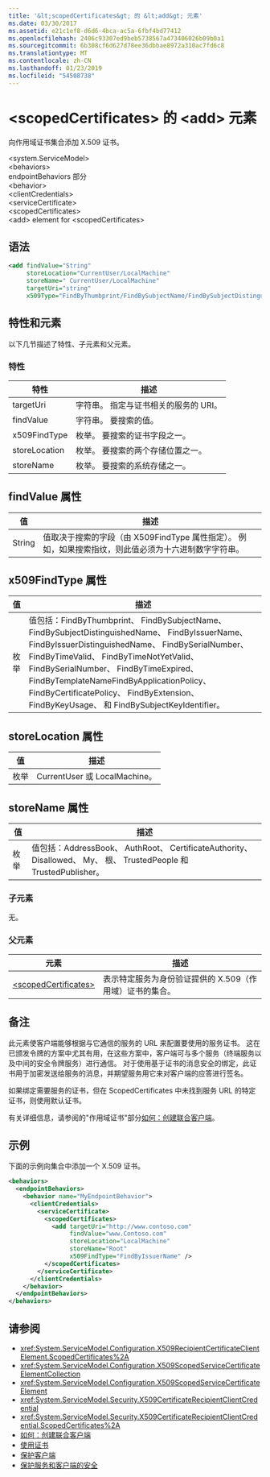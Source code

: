 ```yaml
---
title: '&lt;scopedCertificates&gt; 的 &lt;add&gt; 元素'
ms.date: 03/30/2017
ms.assetid: e21c1ef8-d6d6-4bca-ac5a-6fbf4bd77412
ms.openlocfilehash: 2406c93307ed9beb5738567a473406026b09b0a1
ms.sourcegitcommit: 6b308cf6d627d78ee36dbbae8972a310ac7fd6c8
ms.translationtype: MT
ms.contentlocale: zh-CN
ms.lasthandoff: 01/23/2019
ms.locfileid: "54508738"
---
```

# <a name="ltaddgt-of-ltscopedcertificatesgt-element"></a>&lt;scopedCertificates&gt; 的 &lt;add&gt; 元素
向作用域证书集合添加 X.509 证书。  
  
 \<system.ServiceModel>  
\<behaviors>  
endpointBehaviors 部分  
\<behavior>  
\<clientCredentials>  
\<serviceCertificate>  
\<scopedCertificates>  
\<add> element for \<scopedCertificates>  
  
## <a name="syntax"></a>语法  
  
```xml  
<add findValue="String"
     storeLocation="CurrentUser/LocalMachine"
     storeName=" CurrentUser/LocalMachine"
     targetUri="string"
     x509Type="FindByThumbprint/FindBySubjectName/FindBySubjectDistinguishedName/FindByIssuerName/FindByIssuerDistinguishedName/FindBySerialNumber/FindByTimeValid/FindByTimeNotYetValid/FindBySerialNumber/FindByTimeExpired/FindByTemplateName/FindByApplicationPolicy/FindByCertificatePolicy/FindByExtension/FindByKeyUsage/FindBySubjectKeyIdentifier" />
```  
  
## <a name="attributes-and-elements"></a>特性和元素  
 以下几节描述了特性、子元素和父元素。  
  
### <a name="attributes"></a>特性  
  
|特性|描述|  
|---------------|-----------------|  
|targetUri|字符串。 指定与证书相关的服务的 URI。|  
|findValue|字符串。 要搜索的值。|  
|x509FindType|枚举。 要搜索的证书字段之一。|  
|storeLocation|枚举。 要搜索的两个存储位置之一。|  
|storeName|枚举。 要搜索的系统存储之一。|  
  
## <a name="findvalue-attribute"></a>findValue 属性  
  
|值|描述|  
|-----------|-----------------|  
|String|值取决于搜索的字段（由 X509FindType 属性指定）。 例如，如果搜索指纹，则此值必须为十六进制数字字符串。|  
  
## <a name="x509findtype-attribute"></a>x509FindType 属性  
  
|值|描述|  
|-----------|-----------------|  
|枚举|值包括：FindByThumbprint、 FindBySubjectName、 FindBySubjectDistinguishedName、 FindByIssuerName、 FindByIssuerDistinguishedName、 FindBySerialNumber、 FindByTimeValid、 FindByTimeNotYetValid、 FindBySerialNumber、 FindByTimeExpired、 FindByTemplateNameFindByApplicationPolicy、 FindByCertificatePolicy、 FindByExtension、 FindByKeyUsage、 和 FindBySubjectKeyIdentifier。|  
  
## <a name="storelocation-attribute"></a>storeLocation 属性  
  
|值|描述|  
|-----------|-----------------|  
|枚举|CurrentUser 或 LocalMachine。|  
  
## <a name="storename-attribute"></a>storeName 属性  
  
|值|描述|  
|-----------|-----------------|  
|枚举|值包括：AddressBook、 AuthRoot、 CertificateAuthority、 Disallowed、 My、 根、 TrustedPeople 和 TrustedPublisher。|  
  
### <a name="child-elements"></a>子元素  
 无。  
  
### <a name="parent-elements"></a>父元素  
  
|元素|描述|  
|-------------|-----------------|  
|[\<scopedCertificates>](../../../../../docs/framework/configure-apps/file-schema/wcf/scopedcertificates-element.md)|表示特定服务为身份验证提供的 X.509（作用域）证书的集合。|  
  
## <a name="remarks"></a>备注  
 此元素使客户端能够根据与它通信的服务的 URL 来配置要使用的服务证书。 这在已颁发令牌的方案中尤其有用，在这些方案中，客户端可与多个服务（终端服务以及中间的安全令牌服务）进行通信。 对于使用基于证书的消息安全的绑定，此证书用于加密发送给服务的消息，并期望服务用它来对客户端的应答进行签名。  
  
 如果绑定需要服务的证书，但在 ScopedCertificates 中未找到服务 URL 的特定证书，则使用默认证书。  
  
 有关详细信息，请参阅的"作用域证书"部分[如何：创建联合客户端](../../../../../docs/framework/wcf/feature-details/how-to-create-a-federated-client.md)。  
  
## <a name="example"></a>示例  
 下面的示例向集合中添加一个 X.509 证书。  
  
```xml  
<behaviors>
  <endpointBehaviors>
    <behavior name="MyEndpointBehavior">
      <clientCredentials>
        <serviceCertificate>
          <scopedCertificates>
            <add targetUri="http://www.contoso.com"
                 findValue="www.Contoso.com"
                 storeLocation="LocalMachine"
                 storeName="Root"
                 x509FindType="FindByIssuerName" />
          </scopedCertificates>
        </serviceCertificate>
      </clientCredentials>
    </behavior>
  </endpointBehaviors>
</behaviors>
```  
  
## <a name="see-also"></a>请参阅
- <xref:System.ServiceModel.Configuration.X509RecipientCertificateClientElement.ScopedCertificates%2A>
- <xref:System.ServiceModel.Configuration.X509ScopedServiceCertificateElementCollection>
- <xref:System.ServiceModel.Configuration.X509ScopedServiceCertificateElement>
- <xref:System.ServiceModel.Security.X509CertificateRecipientClientCredential>
- <xref:System.ServiceModel.Security.X509CertificateRecipientClientCredential.ScopedCertificates%2A>
- [如何：创建联合客户端](../../../../../docs/framework/wcf/feature-details/how-to-create-a-federated-client.md)
- [使用证书](../../../../../docs/framework/wcf/feature-details/working-with-certificates.md)
- [保护客户端](../../../../../docs/framework/wcf/securing-clients.md)
- [保护服务和客户端的安全](../../../../../docs/framework/wcf/feature-details/securing-services-and-clients.md)
